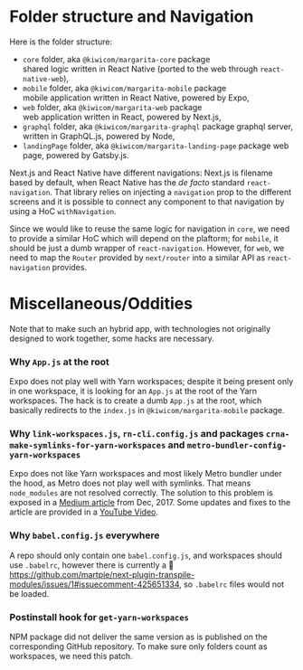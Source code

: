 # Folder structure and Navigation

Here is the folder structure:

- `core` folder, aka `@kiwicom/margarita-core` package  
  shared logic written in React Native (ported to the web through `react-native-web`),
- `mobile` folder, aka `@kiwicom/margarita-mobile` package  
  mobile application written in React Native, powered by Expo,
- `web` folder, aka `@kiwicom/margarita-web` package  
  web application written in React, powered by Next.js,
- `graphql` folder, aka `@kiwicom/margarita-graphql` package
  graphql server, written in GraphQL.js, powered by Node,
- `landingPage` folder, aka `@kiwicom/margarita-landing-page` package web page, powered by Gatsby.js.

Next.js and React Native have different navigations: Next.js is filename based by default, when React Native has the _de facto_ standard `react-navigation`. That library relies on injecting a `navigation` prop to the different screens and it is possible to connect any component to that navigation by using a HoC `withNavigation`.

Since we would like to reuse the same logic for navigation in `core`, we need to provide a similar HoC which will depend on the plaftorm; for `mobile`, it should be just a dumb wrapper of `react-navigation`. However, for `web`, we need to map the `Router` provided by `next/router` into a similar API as `react-navigation` provides.

# Miscellaneous/Oddities

Note that to make such an hybrid app, with technologies not originally designed to work together, some hacks are necessary.

### Why `App.js` at the root

Expo does not play well with Yarn workspaces; despite it being present only in one workspace, it is looking for an `App.js` at the root of the Yarn workspaces. The hack is to create a dumb `App.js` at the root, which basically redirects to the `index.js` in `@kiwicom/margarita-mobile` package.

### Why `link-workspaces.js`, `rn-cli.config.js` and packages `crna-make-symlinks-for-yarn-workspaces` and `metro-bundler-config-yarn-workspaces`

Expo does not like Yarn workspaces and most likely Metro bundler under the hood, as Metro does not play well with symlinks. That means `node_modules` are not resolved correctly. The solution to this problem is exposed in a [Medium article](https://medium.com/viewstools/how-to-use-yarn-workspaces-with-create-react-app-and-create-react-native-app-expo-to-share-common-ea27bc4bad62) from Dec, 2017. Some updates and fixes to the article are provided in a [YouTube Video](https://www.youtube.com/watch?v=iM4NRM2diPc).

### Why `babel.config.js` everywhere

A repo should only contain one `babel.config.js`, and workspaces should use `.babelrc`, however there is currently a 🐛 https://github.com/martpie/next-plugin-transpile-modules/issues/1#issuecomment-425651334, so `.babelrc` files would not be loaded.

### Postinstall hook for `get-yarn-workspaces`

NPM package did not deliver the same version as is published on the corresponding GitHub repository. To make sure only folders count as workspaces, we need this patch.

